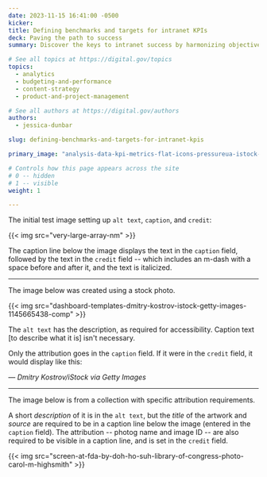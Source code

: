 ```yaml
---
date: 2023-11-15 16:41:00 -0500
kicker: 
title: Defining benchmarks and targets for intranet KPIs
deck: Paving the path to success
summary: Discover the keys to intranet success by harmonizing objectives, metrics, benchmarks, and targets. Elevate your organization's intranet to new heights!

# See all topics at https://digital.gov/topics
topics:
  - analytics
  - budgeting-and-performance
  - content-strategy
  - product-and-project-management

# See all authors at https://digital.gov/authors
authors:
  - jessica-dunbar

slug: defining-benchmarks-and-targets-for-intranet-kpis

primary_image: "analysis-data-kpi-metrics-flat-icons-pressureua-istock-getty-images-916567940"

# Controls how this page appears across the site
# 0 -- hidden
# 1 -- visible
weight: 1

---
```


The initial test image setting up `alt text`, `caption`, and `credit`:

{{< img src="very-large-array-nm" >}}

The caption line below the image displays the text in the `caption` field, followed by the text in the `credit` field -- which includes an m-dash with a space before and after it, and the text is italicized.

---

The image below was created using a stock photo.

{{< img src="dashboard-templates-dmitry-kostrov-istock-getty-images-1145665438-comp" >}}

The `alt text` has the description, as required for accessibility. Caption text [to describe what it is] isn't necessary. 

Only the attribution goes in the `caption` field. If it were in the `credit` field, it would display like this:

&mdash; _Dmitry Kostrov/iStock via Getty Images_

---

The image below is from a collection with specific attribution requirements. 

A short _description_ of it is in the `alt text`, but the _title_ of the artwork and _source_ are required to be in a caption line below the image (entered in the `caption` field). The attribution -- photog name and image ID -- are also required to be visible in a caption line, and is set in the `credit` field.

{{< img src="screen-at-fda-by-doh-ho-suh-library-of-congress-photo-carol-m-highsmith" >}}
